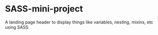 # SASS-mini-project
A landing page header to display things like variables, nesting, mixins, etc using SASS
